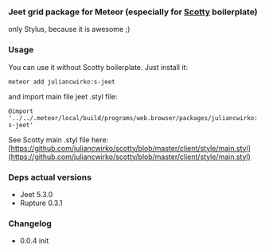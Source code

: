### Jeet grid package for Meteor (especially for [Scotty](https://github.com/juliancwirko/scotty) boilerplate)

only Stylus, because it is awesome ;)

### Usage

You can use it without Scotty boilerplate. Just install it: 

````meteor add juliancwirko:s-jeet```` 

and import main file jeet .styl file:

````@import '../../.meteor/local/build/programs/web.browser/packages/juliancwirko:s-jeet'````

See Scotty main .styl file here: [https://github.com/juliancwirko/scotty/blob/master/client/style/main.styl](https://github.com/juliancwirko/scotty/blob/master/client/style/main.styl)

### Deps actual versions
- Jeet 5.3.0
- Rupture 0.3.1

### Changelog

- 0.0.4 init
